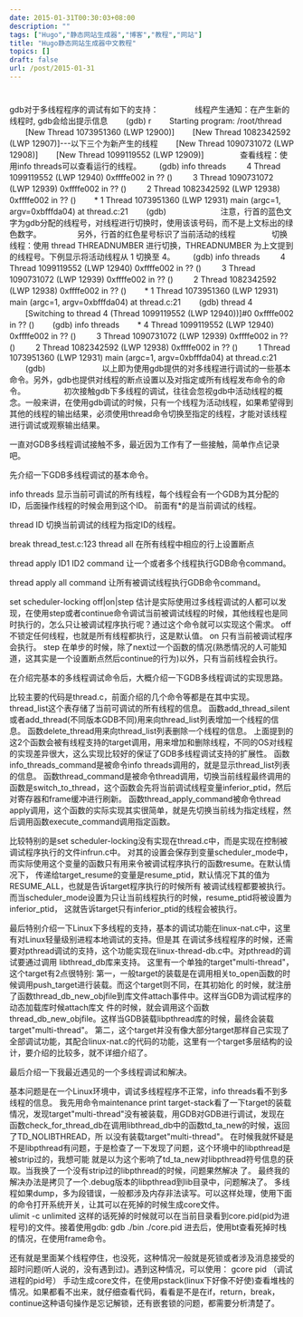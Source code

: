```yaml
---
date: 2015-01-31T00:30:03+08:00
description: ""
tags: ["Hugo","静态网站生成器","博客","教程","网站"]
title: "Hugo静态网站生成器中文教程"
topics: []
draft: false
url: /post/2015-01-31
---
```


# 

gdb对于多线程程序的调试有如下的支持：
　　
　　线程产生通知：在产生新的线程时, gdb会给出提示信息
　　(gdb) r
　　Starting program: /root/thread 
　　[New Thread 1073951360 (LWP 12900)] 
　　[New Thread 1082342592 (LWP 12907)]---以下三个为新产生的线程
　　[New Thread 1090731072 (LWP 12908)]
　　[New Thread 1099119552 (LWP 12909)]
　　
　　查看线程：使用info threads可以查看运行的线程。
　　(gdb) info threads
　　 4 Thread 1099119552 (LWP 12940) 0xffffe002 in ?? ()
　　 3 Thread 1090731072 (LWP 12939) 0xffffe002 in ?? ()
　　 2 Thread 1082342592 (LWP 12938) 0xffffe002 in ?? ()
　　* 1 Thread 1073951360 (LWP 12931) main (argc=1, argv=0xbfffda04) at thread.c:21
　　(gdb) 
　　
　　
　　注意，行首的蓝色文字为gdb分配的线程号，对线程进行切换时，使用该该号码，而不是上文标出的绿色数字。
　　
　　另外，行首的红色星号标识了当前活动的线程
　　
　　切换线程：使用 thread THREADNUMBER 进行切换，THREADNUMBER 为上文提到的线程号。下例显示将活动线程从 1 切换至 4。
　　(gdb) info threads
　　 4 Thread 1099119552 (LWP 12940) 0xffffe002 in ?? ()
　　 3 Thread 1090731072 (LWP 12939) 0xffffe002 in ?? ()
　　 2 Thread 1082342592 (LWP 12938) 0xffffe002 in ?? ()
　　* 1 Thread 1073951360 (LWP 12931) main (argc=1, argv=0xbfffda04) at thread.c:21
　　(gdb) thread 4
　　[Switching to thread 4 (Thread 1099119552 (LWP 12940))]#0 0xffffe002 in ?? ()
　　(gdb) info threads
　　* 4 Thread 1099119552 (LWP 12940) 0xffffe002 in ?? ()
　　 3 Thread 1090731072 (LWP 12939) 0xffffe002 in ?? ()
　　 2 Thread 1082342592 (LWP 12938) 0xffffe002 in ?? ()
　　 1 Thread 1073951360 (LWP 12931) main (argc=1, argv=0xbfffda04) at thread.c:21
　　(gdb) 
　　
　　
　　 以上即为使用gdb提供的对多线程进行调试的一些基本命令。另外，gdb也提供对线程的断点设置以及对指定或所有线程发布命令的命令。
　　
　　 初次接触gdb下多线程的调试，往往会忽视gdb中活动线程的概念。一般来讲，在使用gdb调试的时候，只有一个线程为活动线程，如果希望得到其他的线程的输出结果，必须使用thread命令切换至指定的线程，才能对该线程进行调试或观察输出结果。




一直对GDB多线程调试接触不多，最近因为工作有了一些接触，简单作点记录吧。 


先介绍一下GDB多线程调试的基本命令。 

info threads 
显示当前可调试的所有线程，每个线程会有一个GDB为其分配的ID，后面操作线程的时候会用到这个ID。 
前面有*的是当前调试的线程。 

thread ID 
切换当前调试的线程为指定ID的线程。 

break thread_test.c:123 thread all
在所有线程中相应的行上设置断点

thread apply ID1 ID2 command 
让一个或者多个线程执行GDB命令command。 

thread apply all command 
让所有被调试线程执行GDB命令command。 

set scheduler-locking off|on|step 
估计是实际使用过多线程调试的人都可以发现，在使用step或者continue命令调试当前被调试线程的时候，其他线程也是同时执行的，怎么只让被调试程序执行呢？通过这个命令就可以实现这个需求。
off 不锁定任何线程，也就是所有线程都执行，这是默认值。 
on 只有当前被调试程序会执行。 
step 在单步的时候，除了next过一个函数的情况(熟悉情况的人可能知道，这其实是一个设置断点然后continue的行为)以外，只有当前线程会执行。 

在介绍完基本的多线程调试命令后，大概介绍一下GDB多线程调试的实现思路。 

比较主要的代码是thread.c，前面介绍的几个命令等都是在其中实现。 
thread_list这个表存储了当前可调试的所有线程的信息。 
函数add_thread_silent或者add_thread(不同版本GDB不同)用来向thread_list列表增加一个线程的信息。 
函数delete_thread用来向thread_list列表删除一个线程的信息。 
上面提到的这2个函数会被有线程支持的target调用，用来增加和删除线程，不同的OS对线程的实现差异很大，这么实现比较好的保证了GDB多线程调试支持的扩展性。 
函数info_threads_command是被命令info threads调用的，就是显示thread_list列表的信息。 
函数thread_command是被命令thread调用，切换当前线程最终调用的函数是switch_to_thread，这个函数会先将当前调试线程变量inferior_ptid，然后对寄存器和frame缓冲进行刷新。 
函数thread_apply_command被命令thread apply调用，这个函数的实际实现其实很简单，就是先切换当前线为指定线程，然后调用函数execute_command调用指定函数。 

比较特别的是set scheduler-locking没有实现在thread.c中，而是实现在控制被调试程序执行的文件infrun.c中。 
对其的设置会保存到变量scheduler_mode中，而实际使用这个变量的函数只有用来令被调试程序执行的函数resume。在默认情况下， 传递给target_resume的变量是resume_ptid，默认情况下其的值为RESUME_ALL，也就是告诉target程序执行的时候所有 被调试线程都要被执行。而当scheduler_mode设置为只让当前线程执行的时候，resume_ptid将被设置为inferior_ptid， 这就告诉target只有inferior_ptid的线程会被执行。 

最后特别介绍一下Linux下多线程的支持，基本的调试功能在linux-nat.c中，这里有对Linux轻量级别进程本地调试的支持。但是其 在调试多线程程序的时候，还需要对pthread调试的支持，这个功能实现在linux-thread-db.c中。对pthread的调试要通过调用 libthread_db库来支持。 
这里有一个单独的target"multi-thread"，这个target有2点很特别: 
第一，一般target的装载是在调用相关to_open函数的时候调用push_target进行装载。而这个target则不同，在其初始化 的时候，就注册了函数thread_db_new_objfile到库文件attach事件中。这样当GDB为调试程序的动态加载库时候attach库文 件的时候，就会调用这个函数thread_db_new_objfile。这样当GDB装载libpthread库的时候，最终会装载 target"multi-thread"。 
第二，这个target并没有像大部分target那样自己实现了全部调试功能，其配合linux-nat.c的代码的功能，这里有一个target多层结构的设计，要介绍的比较多，就不详细介绍了。 


最后介绍一下我最近遇见的一个多线程调试和解决。 

基本问题是在一个Linux环境中，调试多线程程序不正常，info threads看不到多线程的信息。 
我先用命令maintenance print target-stack看了一下target的装载情况，发现target"multi-thread"没有被装载，用GDB对GDB进行调试，发现在 函数check_for_thread_db在调用libthread_db中的函数td_ta_new的时候，返回了TD_NOLIBTHREAD，所 以没有装载target"multi-thread"。 
在时候我就怀疑是不是libpthread有问题，于是检查了一下发现了问题，这个环境中的libpthread是被strip过的，我想可能 就是以为这个影响了td_ta_new对libpthread符号信息的获取。当我换了一个没有strip过的libpthread的时候，问题果然解决 了。 
最终我的解决办法是拷贝了一个.debug版本的libpthread到lib目录中，问题解决了。 
多线程如果dump，多为段错误，一般都涉及内存非法读写。可以这样处理，使用下面的命令打开系统开关，让其可以在死掉的时候生成core文件。   
ulimit -c unlimited
这样的话死掉的时候就可以在当前目录看到core.pid(pid为进程号)的文件。接着使用gdb:
gdb ./bin ./core.pid 
进去后，使用bt查看死掉时栈的情况，在使用frame命令。

还有就是里面某个线程停住，也没死，这种情况一般就是死锁或者涉及消息接受的超时问题(听人说的，没有遇到过)。遇到这种情况，可以使用：
gcore pid （调试进程的pid号）
手动生成core文件，在使用pstack(linux下好像不好使)查看堆栈的情况。如果都看不出来，就仔细查看代码，看看是不是在if，return，break，continue这种语句操作是忘记解锁，还有嵌套锁的问题，都需要分析清楚了。



